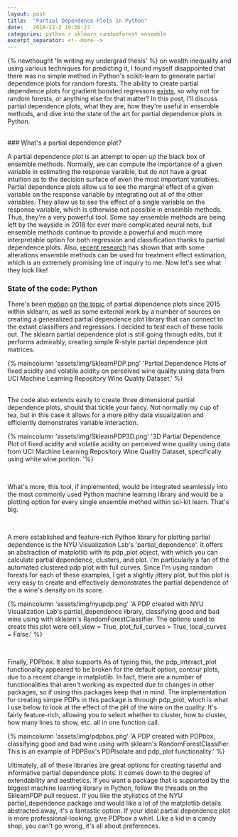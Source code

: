```yaml
---
layout: post
title:  "Partial Dependence Plots in Python"
date:   2018-12-2 19:30:27
categories: python r sklearn randomforest ensemble
excerpt_separator: <!--more-->
---
```


{% newthought 'In writing my undergrad thesis' %} on wealth inequality and using various techniques for predicting it, I found myself disappointed that there was no simple method in Python's scikit-learn to generate partial dependence plots for random forests. The ability to create partial dependence plots for gradient boosted regressors <a href ="https://scikit-learn.org/stable/auto_examples/ensemble/plot_partial_dependence.html">exists</a>, so why not for random forests, or anything else for that matter? In this post, I'll discuss partial dependence plots, what they are, how they're useful in ensemble methods, and dive into the state of the art for partial dependence plots in Python.
<!--more-->


<br>
### What's a partial dependence plot?

A partial dependence plot is an attempt to open up the black box of ensemble methods. Normally, we can compute the importance of a given variable in estimating the response varaible, but do not have a great intuition as to the decision surface of even the most important variables. Partial dependence plots allow us to see the marginal effect of a given variable on the response variable by integrating out all of the other variables. They allow us to see the effect of a single variable on the response variable, which is otherwise not possible in ensemble methods. Thus, they're a very powerful tool. Some say ensemble methods are being left by the wayside in 2018 for ever more complicated neural nets, but ensemble methods continue to provide a powerful and much more interpretable option for both regression and classification thanks to partial dependence plots. Also, <a href = "https://arxiv.org/pdf/1610.01271.pdf">recent research</a> has shown that with some alterations ensemble methods can be used for treatment effect estimation, which is an extremely promising line of inquiry to me. Now let's see what they look like!


### State of the code: Python

 There's been <a href = "https://github.com/scikit-learn/scikit-learn/issues/4405">motion</a> <a href = "https://github.com/scikit-learn/scikit-learn/pull/5653">on</a> <a href = "https://github.com/scikit-learn/scikit-learn/pull/12599">the topic</a> of partial dependence plots since 2015 within sklearn, as well as some external work by a number of sources on creating a generalized partial dependence plot library</a> that can connect to the extant classifiers and regressors. I decided to test each of these tools out. The sklearn partial dependence plot is still going through edits, but it performs admirably, creating simple R-style partial dependence plot matrices.


{% maincolumn 'assets/img/SklearnPDP.png' 'Partial Dependence Plots of fixed acidity and volatile acidity on perceived wine quality using data from UCI Machine Learning Repository Wine Quality Dataset.'    %}


<br>
The code also extends easily to create three dimensional partial dependence plots, should that tickle your fancy. Not normally my cup of tea, but in this case it allows for a more pithy data visualization and efficiently demonstrates variable interaction. 

{% maincolumn 'assets/img/SklearnPDP3D.png' '3D Partial Dependence Plot of fixed acidity and volatile acidity on perceived wine quality using data from UCI Machine Learning Repository Wine Quality Dataset,
specifically using white wine portion. '%}

<br>

What's more, this tool, if implemented, would be integrated seamlessly into the most commonly used Python machine learning library and would be a plotting option for every single ensemble method within sci-kit learn. That's big. 

<br> 

A more established and feature-rich Python library for plotting partial dependence is the NYU Visualization Lab's 'partial_dependence'. It offers an abstraction of matplotlib with its pdp_plot object, with which you can calculate partial dependence, clusters, and plot. I'm particularly a fan of the automated clustered pdp plot with full curves. Since I'm using random forests for each of these examples, I get a slightly jittery plot, but this plot is very easy to create and effectively demonstrates the partial dependence of the a wine's density on its score. 

{% maincolumn 'assets/img/nyupdp.png' 'A PDP created with NYU Visualization Lab's partial_dependence library, classifying good and bad wine using with sklearn's RandomForestClassifier. The options used to create this plot were cell_view = True, plot_full_curves = True, local_curves = False.' %}

<br>

Finally, PDPbox. It also supports As of typing this, the pdp_interact_plot functionality appeared to be broken for the default option, contour plots, due to a recent change in matplotlib. In fact, there are a number of functionalities that aren't working as expected due to changes in other packages, so if using this packages keep that in mind. The implementation for creating simple PDPs in this package is through pdp_plot, which is what I use below to look at the effect of the pH of the wine on the quality. It's fairly feature-rich, allowing you to select whether to cluster, how to cluster, how many lines to show, etc. all in one function call. 

{% maincolumn 'assets/img/pdpbox.png' 'A PDP created with PDPbox, classifying good and bad wine using with sklearn's RandomForestClassifier. This is an example of PDPBox's PDPIsolate and pdp_plot functionality.' %}



Ultimately, all of these libraries are great options for creating tasetful and informative partial dependence plots. It comes down to the degree of extendability and aesthetics. If you want a package that is supported by the biggest machine learning library in Python, follow the threads on the SklearnPDP pull request. If you like the stylistics of the NYU partial_dependence package and would like a lot of the matplotlib details abstracted away, it's a fantastic option. If your ideal partial dependence plot is more professional-looking, give PDPbox a whirl. Like a kid in a candy shop, you can't go wrong, it's all about preferences.